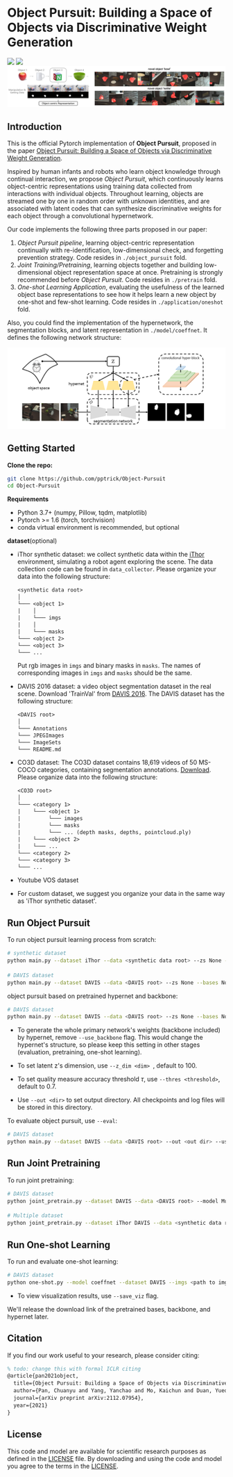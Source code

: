 # Object Pursuit: Building a Space of Objects via Discriminative Weight Generation
<a href="https://pytorch.org/"><img src="https://img.shields.io/badge/PyTorch-v1.7.1-red.svg?logo=PyTorch&style=for-the-badge" /></a> <a href="#"><img src="https://img.shields.io/badge/python-v3.7+-blue.svg?logo=python&style=for-the-badge" /></a>
 <img src="img/demo.png" style="zoom:100%">

## Introduction

This is the official Pytorch implementation of **Object Pursuit**, proposed in the paper [Object Pursuit: Building a Space of Objects via Discriminative Weight Generation](https://arxiv.org/pdf/2112.07954.pdf).

Inspired by human infants and robots who learn object knowledge through continual interaction, we propose *Object Pursuit*, which continuously learns object-centric representations using training data collected from interactions with individual objects. Throughout learning, objects are streamed one by one in random order with unknown identities, and are associated with latent codes that can synthesize discriminative weights for each object through a convolutional hypernetwork.

Our code implements the following three parts proposed in our paper:

1. *Object Pursuit pipeline*, learning object-centric representation continually with re-identification, low-dimensional check, and forgetting prevention strategy. Code resides in `./object_pursuit` fold.
2. *Joint Training/Pretraining*, learning objects together and building low-dimensional object representation space at once. Pretraining is strongly recommended before *Object Pursuit*. Code resides in `./pretrain` fold. 
3. *One-shot Learning Application*, evaluating the usefulness of the learned object base representations to see how it helps learn a new object by one-shot and few-shot learning. Code resides in `./application/oneshot` fold. 

Also, you could find the implementation of the hypernetwork, the segmentation blocks, and latent representation in `./model/coeffnet`. It defines the following network structure:

<img src="img/architecture.png" style="zoom:100%">

## Getting Started

**Clone the repo:**

```bash
git clone https://github.com/pptrick/Object-Pursuit
cd Object-Pursuit
```

**Requirements**

- Python 3.7+ (numpy, Pillow, tqdm, matplotlib)
- Pytorch >= 1.6 (torch, torchvision)
- conda virtual environment is recommended, but optional

**dataset**(optional)

- iThor synthetic dataset: we collect synthetic data within the [iThor](https://ai2thor.allenai.org/ithor) environment, simulating a robot agent exploring the scene. The data collection code can be found in `data_collector`. Please organize your data into the following structure:

  ```
  <synthetic data root>
  │
  └─── <object 1>
  |    │
  |    └─── imgs
  |    │
  |    └─── masks
  └─── <object 2>    
  └─── <object 3>
  └─── ...
  ```

  Put rgb images in `imgs` and binary masks in `masks`. The names of corresponding images in `imgs` and `masks` should be the same. 

- DAVIS 2016 dataset: a video object segmentation dataset in the real scene. Download 'TrainVal' from [DAVIS 2016](https://davischallenge.org/davis2016/code.html). The DAVIS dataset has the following structure:

  ```
  <DAVIS root>
  │
  └─── Annotations
  └─── JPEGImages
  └─── ImageSets
  └─── README.md
  ```

- CO3D dataset: The CO3D dataset contains 18,619 videos of 50 MS-COCO categories, containing segmentation annotations. [Download](https://ai.facebook.com/datasets/co3d-downloads/). Please organize data into the following structure:

  ```
  <CO3D root>
  │
  └─── <category 1>
  |    └─── <object 1>
  |         └─── images
  |         └─── masks
  |         └─── ... (depth masks, depths, pointcloud.ply)
  |    └─── <object 2>
  |    └─── ...
  └─── <category 2>    
  └─── <category 3>
  └─── ...
  ```

- Youtube VOS dataset

- For custom dataset, we suggest you organize your data in the same way as 'iThor synthetic dataset'.

## Run Object Pursuit

To run object pursuit learning process from scratch:

```bash
# synthetic dataset
python main.py --dataset iThor --data <synthetic data root> --zs None --bases None --backbone None --hypernet None --use_backbone

# DAVIS dataset
python main.py --dataset DAVIS --data <DAVIS root> --zs None --bases None --backbone None --hypernet None --use_backbone
```

object pursuit based on pretrained hypernet and backbone:

```bash
# DAVIS dataset
python main.py --dataset DAVIS --data <DAVIS root> --zs None --bases None --backbone <path to backbone model .pth> --hypernet <path to hypernet model .pth> --use_backbone
```

- To generate the whole primary network's weights (backbone included) by hypernet, remove `--use_backbone` flag. This would change the hypernet's structure, so please keep this setting in other stages (evaluation, pretraining, one-shot learning).

- To set latent z's dimension, use `--z_dim <dim> `, default to 100.

- To set quality measure accuracy threshold $\tau$, use `--thres <threshold>`, default to 0.7.
- Use `--out <dir>` to set output directory. All checkpoints and log files will be stored in this directory.

To evaluate object pursuit, use `--eval`:

```bash
# DAVIS dataset
python main.py --dataset DAVIS --data <DAVIS root> --out <out dir> --use_backbone --eval
```

## Run Joint Pretraining

To run joint pretraining:

```bash
# DAVIS dataset
python joint_pretrain.py --dataset DAVIS --data <DAVIS root> --model Multinet --use_backbone --save_ckpt

# Multiple dataset
python joint_pretrain.py --dataset iThor DAVIS --data <synthetic data root> <DAVIS root> --model Multinet --use_backbone --save_ckpt
```

## Run One-shot Learning

To run and evaluate one-shot learning:

```bash
# DAVIS dataset
python one-shot.py --model coeffnet --dataset DAVIS --imgs <path to imgs> --masks <path to masks> --bases <path to bases> --backbone <path to backbone> --hypernet <path to hypernet> --use_backbone
```

- To view visualization results, use `--save_viz` flag.

We'll release the download link of the pretrained bases, backbone, and hypernet later.

## Citation

If you find our work useful to your research, please consider citing:

```latex
% todo: change this with formal ICLR citing
@article{pan2021object,
  title={Object Pursuit: Building a Space of Objects via Discriminative Weight Generation},
  author={Pan, Chuanyu and Yang, Yanchao and Mo, Kaichun and Duan, Yueqi and Guibas, Leonidas},
  journal={arXiv preprint arXiv:2112.07954},
  year={2021}
}
```

## License

This code and model are available for scientific research purposes as defined in the [LICENSE](https://github.com/pptrick/Object-Pursuit/blob/main/LICENSE) file. By downloading and using the code and model you agree to the terms in the [LICENSE](https://github.com/pptrick/Object-Pursuit/blob/main/LICENSE).